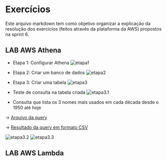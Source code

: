 # Exercícios
Este arquivo markdown tem como objetivo organizar a explicação da resolução dos exercícios (feitos através da plataforma da AWS) propostos na sprint 6.


## LAB AWS Athena
- Etapa 1: Configurar Athena
![etapa1](/Sprint6/Exercícios/labAWSAthena/etapa1.png)

- Etapa 2: Criar um banco de dados
![etapa2](/Sprint6/Exercícios/labAWSAthena/etapa2.png)

- Etapa 3: Criar uma tabela
![etapa3](/Sprint6/Exercícios/labAWSAthena/tabelaNomes.png)

- Teste de consulta na tabela criada
![etapa3.1](/Sprint6/Exercícios/labAWSAthena/testeConsulta.png)

- Consulta que lista os 3 nomes mais usados em cada década desde o 1950 até hoje

-> [Arquivo da query](/Sprint6/Exercícios/labAWSAthena/query.txt)

-> [Resultado da query em formato CSV](/Sprint6/Exercícios/labAWSAthena/queryNomePDecada.csv)


![etapa3.2](/Sprint6/Exercícios/labAWSAthena/query.png)
![etapa3.3](/Sprint6/Exercícios/labAWSAthena/query2.png)


## LAB AWS Lambda